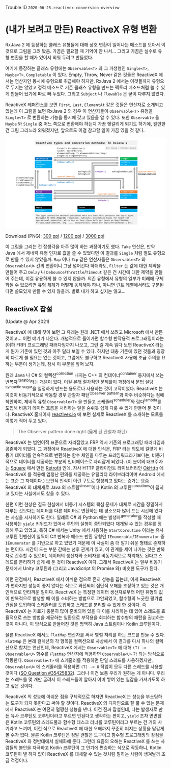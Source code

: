 Trouble ID `2020-06-25.reactivex-conversion-overview`

# (내가 보려고 만든) ReactiveX 유형 변환

RxJava 2 에 등장하는 클래스 유형들에 대해 상호 변환이 일어나는 메소드를 모아서 이것으로 그림을 그려 봤음. 가끔은 필요할 때 기억이 안 나서&hellip; 그리고 가끔은 실수로 유형 변환을 할 때가 있어서 외워 두려고 만들었다.

여기에 등장하는 클래스 유형에는 `Observable<T>` 과 그 파생형인 `Single<T>`, `Maybe<T>`, `Completable` 이 있다. Empty, Throw, Never 같은 것들은 ReactiveX 에서는 연산자인 동시에 유형으로 취급해야 하지만, RxJava 2 에서는 이것들까지 유형으로 두지는 않았고 정적 메소드로 기존 클래스 유형을 만드는 팩토리 메소드처럼 쓸 수 있게 만들어 뒀기에 따로 빼 두었다. 그리고 `Subject` 나 `Flowable` 은 굳이 다루지 않았다.

ReactiveX 레퍼런스를 보면 `First`, `Last`, `ElementAt` 같은 것들은 연산자로 소개되고 있는데 이 그림을 보면 RxJava 2 의 경우 이 연산자들이 `Observable<T>` 유형을 `Single<T>` 로 변환하는 기능을 동시에 갖고 있음을 알 수 있다. 또한 `Observable` 을 `Maybe` 와 `Single` 중 어느 쪽으로 변환해야 하는지 가끔 헷갈리게 되기도 하기에, 웬만한 건 그림 그리느라 외워졌지만, 앞으로도 이걸 참고할 일이 가끔 있을 것 같다.

![20200625.reactivex-types-and-conversion-methods-in-rxjava-2.300ppi](<./20200625.reactivex-types-and-conversion-methods-in-rxjava-2.300ppi.png>)

Download (PNG): [300 ppi](<./20200625.reactivex-types-and-conversion-methods-in-rxjava-2.300ppi.png>) / [1200 ppi](<./20200625.reactivex-types-and-conversion-methods-in-rxjava-2.1200ppi.png>) / [3000 ppi](<./20200625.reactivex-types-and-conversion-methods-in-rxjava-2.3000ppi.png>)

이 그림을 그리는 건 잡생각을 아주 많이 하는 과정이기도 했다. `Take` 연산은, 만약 Java 에서 제네릭 유형 인자로 값을 쓸 수 있었다면 이 결과를 `Single` 처럼 별도 유형으로 만들 수 있지 않았을까. `Map` 이나 `Zip` 같은 연산자들은 `Observable<T>` 와 `Observable<U>` 간의 변환이니 그냥 넘어간다 하더라도, `Filter` 는 값에 대한 제약을 만들어 주고 `Delay` 나 `Debounce`/`Throttle`/`Timeout` 같은 건 시간에 대한 제약을 만들어 주는데, 이걸 유용하게 쓸 수 있지 않을까. 의존 유형에서 유형의 일부가 미래에 구체화될 수 있으려면 유형 체계가 어떻게 동작해야 하나, 아니면 린트 레벨에서라도 구분된다면 쓸모있게 만들 수 있지 않을까. 별로 내가 하고 싶지는 않고&hellip;

## ReactiveX 잡설

(Update @ Apr 2021)

ReactiveX 에 대해 찾아 보면 그 유래는 원래 .NET 에서 쓰려고 Microsoft 에서 만든 것이고&hellip; 이런 얘기가 나온다. 개념적으로 들어가면 함수형 반작용적 프로그래밍이라는 (이하 FRP) 프로그래밍 패러다임까지 나오고, 그런 걸 계속 읽다 보면 ReactiveX 라는 게 뭔가 기존에 있던 것과 아주 달라 보일 수 있다. 하지만 대충 기존에 있던 것들과 굉장히 다르게 볼 필요는 없는 것이고, 그럼에도 불구하고 ReactiveX 사용에 조금 주의를 요하는 부분이 생기는데, 잠시 이 부분을 짚어 보자.

원래 Java 나 C\# 의 컬렉션<sup>collection</sup> 내지는 C++ 의 컨테이너<sup>container</sup> 등지에서 쓰는 반복자<sup>iterator</sup>라는 개념이 있다. 이걸 본래 절차적인 문제풀이 과정에서 문법 설탕<sup>syntactic sugar</sup>을 일정하게 만드는 용도로나 사용하는 것이 고작이었다. ReactiveX 는 이것이 비동기적으로 작동할 경우 관찰자 패턴<sup>Observer pattern</sup>과 아주 비슷하다는 점에 착안하여, 제네릭 유형 `Observable<T>` 을 만들고 스케줄러<sup>scheduler</sup>와 람다<sup>lambda</sup>를 도입해 비동기 데이터 흐름을 처리하는 일을 숨쉬듯 쉽게 다룰 수 있게 만들어 둔 것이다. ReactiveX 홈페이지 [reactivex.io](<http://reactivex.io>) 에 보면 실제로 ReactiveX 를 소개하는 모토를 이렇게 적어 두고 있다.

> The Observer pattern done right (옳게 된 관찰자 패턴)

ReactiveX 는 범언어적 표준으로 자리잡았고 FRP 역시 기존의 프로그래밍 패러다임과 공존하게 되었다. 그 과정에서 ReactiveX 에 대한 인식은, FRP 라는 의도에 걸맞게 비동기 데이터를 연속적으로 변환하는 함수 체인을 다루는 프레임워크라기보다는, 비동기적으로 데이터를 제공하는 부분의 인터페이스로 자리잡게 되었다. (이 분야의 대표주자는 [Square](<https://squareup.com/>) 에서 만든 [Retrofit](<https://square.github.io/retrofit/>) 인데, 자사 HTTP 클라이언트 라이브러리인 [OkHttp](<https://square.github.io/okhttp/>) 에 ReactiveX 를 적용해 엄청난 편의를 제공하는 유틸리티 라이브러리이며 Android 에서는 표준 그 자체이다.) 보편적 인식이 이런 구도로 형성되고 있다는 증거는 요즘 ReactiveX 의 대체재로 Java 의 스트림<sup>stream</sup>이나 Kotlin 의 코루틴<sup>coroutines</sup>이 꼽히고 있다는 사실에서도 찾을 수 있다.

한편 이런 현상은 결국 현실에서 비동기 시스템의 핵심 문제가 대체로 시간을 정밀하게 다루는 것보다는 데이터를 다른 데이터로 변환하는 데 평소보다 많이 드는 시간에 있다는 사실을 시사하기도 한다. 일례로 C\# 과 Python 에는 발생자<sup>generator</sup>를 작성할 때 사용하는 `yield` 키워드가 있어서 루틴의 실행이 중단되었다 재개될 수 있는 경우를 정의해 두고 있었고, 특히 C\# 에서는 Unity 에서 사용하는 `StartCoroutine` 이라는 유사 코루틴 컨벤션이 일찍이 C\# 반복자 메소드 반환 유형인 `IEnumerable`/`IEnumerator` 중 `IEnumerator` 를 기반으로 하고 있었기 때문에 이 사실이 좀 더 알기 쉬운 형태로 존재하는 편이다. 시간이 드는 부분 간에는 선후 관계가 있고, 이 관계를 세어 나가는 것은 반복자로 간주할 수 있으며, 데이터의 생산자와 소비자를 비동기적으로 처리해도 된다고 스레드를 분리하기 쉽게 해 둔 것이 ReactiveX 이다. 그래서 ReactiveX 는 일부 비동기 문제에서 Unity 코루틴과 (그리고 JavaScript 의 Promise 와) 비슷한 도구가 된다.

이런 관점에서, ReactiveX 에서 아쉬운 점으로 흔히 성능을 꼽는데, 이게 ReactiveX 가 편하지만 성능이 좋지 않다는 식으로 와전되어 집단적 오해를 조장하고 있는 것은 개인적으로 안타까운 일이다. ReactiveX 는 특정한 데이터 생산자로부터 어떤 유형의 값이 반복적으로 발생할 때 이를 소비하는 방법으로 고안되었고, 함수형의 느긋한 평가법 관점을 도입하여 스케줄러를 도입하고 스레드를 분리할 수 있게 한 것이다. 즉 ReactiveX 는 자료가 충분히 많이 준비되어 있을 때 이를 처리하는 데 있어 스레드를 효율적으로 쓰는 방법을 제공하는 일환으로 부작용을 회피하는 함수형의 패턴을 권고하는 것이 아니다. 이 방식으로 만들어진 것은 명백히 Java 스트림이나 Kotlin 코루틴이다.

물론 ReactiveX 에서도 `FlatMap` 연산자를 써서 병렬 처리를 하는 코드를 만들 수 있다. `FlatMap` 은 본래 컬렉션의 각 항목을 컬렉션으로 사상해서 이 결과를 다시 하나의 컬렉션으로 합치는 연산인데, ReactiveX 에서는 `Observable<T>` 에 대해 `(T) -> Observable<U>` 함수를 `FlatMap` 연산자에 적용하면 `Observable<U>` 가 되는 방식으로 작동한다. `Observable<T>` 에 스케줄러를 적용하면 단일 스레드를 사용하겠지만, `Observable<U>` 에 스케줄러를 적용하면 `(T) -> U` 작업이 모두 다른 스레드를 사용할 것이다 ([SO Question \#35425832](<https://stackoverflow.com/questions/35425832/rxjava-and-parallel-execution-of-observer-code>)). 그러나 이건 보통 우리가 원하는 게 아니다. 우리는 스레드를 몇 개만 굴려서 이 스레드들이 알아서 이미 쌓여 있는 일감을 가져가도록 하고 싶은 것이다.

ReactiveX 의 성능에 아쉬운 점을 구체적으로 하자면 ReactiveX 는 성능을 부스팅하는 도구가 되지 못한다고 써야 할 것이다. ReactiveX 의 디자인으로 잘 풀 수 있는 문제에서 ReactiveX 는 여전히 멀쩡한 성능을 낸다. 이건 진짜 잡설인데, 나는 발생자로 만든 유사 코루틴도 코루틴이라고 부르면 안된다고 생각하는 편이고, `yield` 조차 변변찮은 Kotlin 코루틴의 스레드풀과 함수형 태스크 러너를 코루틴이라고 부르는 건 거의 사기라고 느끼며, 이런 식으로 ReactiveX 에 대한 오해까지 꾸준히 퍼지는 상황을 달갑게 볼 수가 없다. 물론 Kotlin 코루틴은 정말 괜찮은 도구이고 함수형 프로그래밍의 장점을 ReactiveX 와 정반대에서 실체화해 준다. 그런데 요즘의 오해는 ReactiveX 를 쓰는 사람들의 불안을 자극하고 Kotlin 코루틴이 그 인기에 편승하는 식으로 작동하니, Kotlin 코루틴이 별 하자 없이 ReactiveX 를 대체할 수 있는 것처럼 말하는 사람이 생겨날까 조금 걱정이다.

